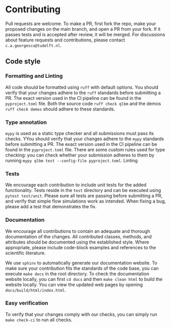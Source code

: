 # Contributing

Pull requests are welcome. To make a PR, first fork the repo, make your proposed changes on the main branch, and open a PR from your fork. If it passes tests and is accepted after review, it will be merged. For discussions about feature requests and contributions, please contact `c.a.georgescu@tudelft.nl`.

## Code style

### Formatting and Linting

All code should be formatted using `ruff` with default options. You should verify that your changes adhere to the `ruff` standards before submitting a PR. The exact version used in the CI pipeline can be found in the `pyproject.toml` file. Both the source code `ruff check qlbm` and the demos `ruff check demos` should adhere to these standards.

### Type annotation

`mypy` is used as a static type checker and all submissions must pass its checks. YYou should verify that your changes adhere to the `mypy` standards before submitting a PR.  The exact version used in the CI pipeline can be found in the `pyproject.toml` file. There are some custom rules used for type checking: you can check whether your submission adheres to them by running `mypy qlbm test --config-file pyproject.toml`.
Linting


### Tests

We encourage each contribution to include unit tests for the added functionality. Tests reside in the `test` directory and can be executed using `pytest test/unit`.
Please sure all tests are passing before submitting a PR, and verify that simple flow simulations work as intended.
When fixing a bug, please add a test that demonstrates the fix.

### Documentation

We encourage all contributions to contain an adequate and thorough documentation of the changes. All contributed classes, methods, and attributes should be documented using the established style. Where appropriate, please include code-block examples and references to the scientific literature.

We use `sphinx` to automatically generate our documentation website. To make sure your contribution fits the standards of the code base, you can execute `make docs` in the root directory. To check the documentation website locally, you can first `cd docs` and then `make clean html` to build the website locally. You can view the updated web pages by opening `docs/build/html/index.html`.

### Easy verification

To verify that your changes comply with our checks, you can simply run `make check-ci` to run all checks.